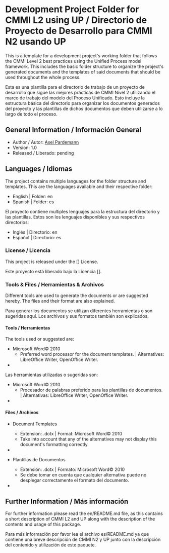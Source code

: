 # Development Project Folder for CMMI L2 using UP / Directorio de Proyecto de Desarrollo para CMMI N2 usando UP

This is a template for a development project's working folder that follows the CMMI Level 2 best practices using the Unified Process model framework. This includes the basic folder structure to organize the project's generated documents and the templates of said documents that should be used throughout the whole process.

Esta es una plantilla para el directorio de trabajo de un proyecto de desarrollo que sigue las mejores prácticas de CMMI Nivel 2 utilizando el marco de trabajo del modelo del Proceso Unificado. Esto incluye la estructura básica del directorio para organizar los documentos generados del proyecto y las plantillas de dichos documentos que deben utilizarse a lo largo de todo el proceso.

## General Information / Información General

* Author / Autor: [Axel Pardemann](http://axelitus.mx)
* Version: 1.0
* Released / Liberado: pending

## Languages / Idiomas

The project contains multiple languages for the folder structure and templates. This are the languages available and their respective folder:

* English | Folder: en
* Spanish | Folder: es

El proyecto contiene multiples lenguajes para la estructura del directorio y las plantillas. Estos son los lenguajes disponibles y sus respectivos directorios:

* Inglés | Directorio: en
* Español | Directorio: es

### License / Licencia

This project is released under the [] License.

Este proyecto está liberado bajo la Licencia [].

### Tools & Files / Herramientas & Archivos

Different tools are used to generate the documents or are suggested hereby. The files and their format are also explained.

Para generar los documentos se utilizan diferentes herramientas o son sugeridas aquí. Los archivos y sus formatos también son explicados.

#### Tools / Herramientas

The tools used or suggested are:

* Microsoft Word&copy; 2010
	* Preferred word processor for the document templates. | Alternatives: LibreOffice Writer, OpenOffice Writer.
* 

Las herramientas utilizadas o sugeridas son:

* Microsoft Word&copy; 2010
	* Procesador de palabras preferido para las plantillas de documentos. | Alternativas: LibreOffice Writer, OpenOffice Writer.
*

#### Files / Archivos

* Document Templates
	* Extension: .dotx | Format: Microsoft Word&copy; 2010
	* Take into account that any of the alternatives may not display this document's formatting correctly.
* 

* Plantillas de Documentos
	* Extensión: .dotx | Formato: Microsoft Word&copy; 2010
	* Se debe tomar en cuenta que cualquier alternativa puede no desplegar correctamente el formato del documento.
* 

## Further Information / Más información

For further information please read the en/README.md file, as this contains a short description of CMMI L2 and UP along with the description of the contents and usage of this package.

Para más información por favor lea el archivo es/README.md ya que contiene una breve descripción de CMMI N2 y UP junto con la descripción del contenido y utilización de este paquete.